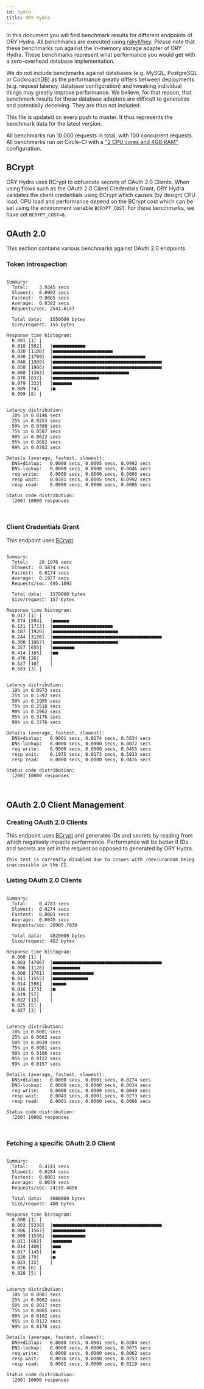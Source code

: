 ```yaml
---
id: hydra
title: ORY Hydra
---
```


In this document you will find benchmark results for different endpoints of ORY
Hydra. All benchmarks are executed using
[rakyll/hey](https://github.com/rakyll/hey). Please note that these benchmarks
run against the in-memory storage adapter of ORY Hydra. These benchmarks
represent what performance you would get with a zero-overhead database
implementation.

We do not include benchmarks against databases (e.g. MySQL, PostgreSQL or
CockroachDB) as the performance greatly differs between deployments (e.g.
request latency, database configuration) and tweaking individual things may
greatly improve performance. We believe, for that reason, that benchmark results
for these database adapters are difficult to generalize and potentially
deceiving. They are thus not included.

This file is updated on every push to master. It thus represents the benchmark
data for the latest version.

All benchmarks run 10.000 requests in total, with 100 concurrent requests. All
benchmarks run on Circle-CI with a
["2 CPU cores and 4GB RAM"](https://support.circleci.com/hc/en-us/articles/360000489307-Why-do-my-tests-take-longer-to-run-on-CircleCI-than-locally-)
configuration.

## BCrypt

ORY Hydra uses BCrypt to obfuscate secrets of OAuth 2.0 Clients. When using
flows such as the OAuth 2.0 Client Credentials Grant, ORY Hydra validates the
client credentials using BCrypt which causes (by design) CPU load. CPU load and
performance depend on the BCrypt cost which can be set using the environment
variable `BCRYPT_COST`. For these benchmarks, we have set `BCRYPT_COST=8`.

## OAuth 2.0

This section contains various benchmarks against OAuth 2.0 endpoints

### Token Introspection

```

Summary:
  Total:	3.9345 secs
  Slowest:	0.0992 secs
  Fastest:	0.0005 secs
  Average:	0.0382 secs
  Requests/sec:	2541.6147

  Total data:	1550000 bytes
  Size/request:	155 bytes

Response time histogram:
  0.001 [1]	|
  0.010 [592]	|■■■■■■■■■■■■
  0.020 [1108]	|■■■■■■■■■■■■■■■■■■■■■■
  0.030 [1709]	|■■■■■■■■■■■■■■■■■■■■■■■■■■■■■■■■■■
  0.040 [1989]	|■■■■■■■■■■■■■■■■■■■■■■■■■■■■■■■■■■■■■■■■
  0.050 [1966]	|■■■■■■■■■■■■■■■■■■■■■■■■■■■■■■■■■■■■■■■■
  0.060 [1383]	|■■■■■■■■■■■■■■■■■■■■■■■■■■■■
  0.070 [837]	|■■■■■■■■■■■■■■■■■
  0.079 [333]	|■■■■■■■
  0.089 [74]	|■
  0.099 [8]	|


Latency distribution:
  10% in 0.0146 secs
  25% in 0.0253 secs
  50% in 0.0380 secs
  75% in 0.0507 secs
  90% in 0.0622 secs
  95% in 0.0682 secs
  99% in 0.0782 secs

Details (average, fastest, slowest):
  DNS+dialup:	0.0000 secs, 0.0005 secs, 0.0992 secs
  DNS-lookup:	0.0000 secs, 0.0000 secs, 0.0046 secs
  req write:	0.0000 secs, 0.0000 secs, 0.0066 secs
  resp wait:	0.0381 secs, 0.0005 secs, 0.0992 secs
  resp read:	0.0000 secs, 0.0000 secs, 0.0086 secs

Status code distribution:
  [200]	10000 responses



```

### Client Credentials Grant

This endpoint uses [BCrypt](#bcrypt).

```

Summary:
  Total:	20.1976 secs
  Slowest:	0.5834 secs
  Fastest:	0.0174 secs
  Average:	0.1977 secs
  Requests/sec:	495.1092

  Total data:	1570000 bytes
  Size/request:	157 bytes

Response time histogram:
  0.017 [1]	|
  0.074 [504]	|■■■■■■
  0.131 [1713]	|■■■■■■■■■■■■■■■■■■■■■■
  0.187 [1920]	|■■■■■■■■■■■■■■■■■■■■■■■■
  0.244 [3136]	|■■■■■■■■■■■■■■■■■■■■■■■■■■■■■■■■■■■■■■■■
  0.300 [1867]	|■■■■■■■■■■■■■■■■■■■■■■■■
  0.357 [655]	|■■■■■■■■
  0.414 [165]	|■■
  0.470 [26]	|
  0.527 [10]	|
  0.583 [3]	|


Latency distribution:
  10% in 0.0973 secs
  25% in 0.1392 secs
  50% in 0.1995 secs
  75% in 0.2510 secs
  90% in 0.2962 secs
  95% in 0.3176 secs
  99% in 0.3776 secs

Details (average, fastest, slowest):
  DNS+dialup:	0.0001 secs, 0.0174 secs, 0.5834 secs
  DNS-lookup:	0.0000 secs, 0.0000 secs, 0.0077 secs
  req write:	0.0000 secs, 0.0000 secs, 0.0455 secs
  resp wait:	0.1975 secs, 0.0173 secs, 0.5833 secs
  resp read:	0.0000 secs, 0.0000 secs, 0.0416 secs

Status code distribution:
  [200]	10000 responses



```

## OAuth 2.0 Client Management

### Creating OAuth 2.0 Clients

This endpoint uses [BCrypt](#bcrypt) and generates IDs and secrets by reading
from which negatively impacts performance. Performance will be better if IDs and
secrets are set in the request as opposed to generated by ORY Hydra.

```
This test is currently disabled due to issues with /dev/urandom being inaccessible in the CI.
```

### Listing OAuth 2.0 Clients

```

Summary:
  Total:	0.4783 secs
  Slowest:	0.0274 secs
  Fastest:	0.0001 secs
  Average:	0.0045 secs
  Requests/sec:	20905.7030

  Total data:	4820000 bytes
  Size/request:	482 bytes

Response time histogram:
  0.000 [1]	|
  0.003 [4706]	|■■■■■■■■■■■■■■■■■■■■■■■■■■■■■■■■■■■■■■■■
  0.006 [1128]	|■■■■■■■■■■
  0.008 [1761]	|■■■■■■■■■■■■■■■
  0.011 [1555]	|■■■■■■■■■■■■■
  0.014 [598]	|■■■■■
  0.016 [173]	|■
  0.019 [57]	|
  0.022 [13]	|
  0.025 [5]	|
  0.027 [3]	|


Latency distribution:
  10% in 0.0001 secs
  25% in 0.0002 secs
  50% in 0.0039 secs
  75% in 0.0081 secs
  90% in 0.0106 secs
  95% in 0.0122 secs
  99% in 0.0157 secs

Details (average, fastest, slowest):
  DNS+dialup:	0.0000 secs, 0.0001 secs, 0.0274 secs
  DNS-lookup:	0.0000 secs, 0.0000 secs, 0.0034 secs
  req write:	0.0000 secs, 0.0000 secs, 0.0049 secs
  resp wait:	0.0043 secs, 0.0001 secs, 0.0273 secs
  resp read:	0.0001 secs, 0.0000 secs, 0.0066 secs

Status code distribution:
  [200]	10000 responses



```

### Fetching a specific OAuth 2.0 Client

```

Summary:
  Total:	0.4141 secs
  Slowest:	0.0284 secs
  Fastest:	0.0001 secs
  Average:	0.0039 secs
  Requests/sec:	24150.4856

  Total data:	4800000 bytes
  Size/request:	480 bytes

Response time histogram:
  0.000 [1]	|
  0.003 [5338]	|■■■■■■■■■■■■■■■■■■■■■■■■■■■■■■■■■■■■■■■■
  0.006 [1567]	|■■■■■■■■■■■■
  0.009 [1536]	|■■■■■■■■■■■■
  0.011 [882]	|■■■■■■■
  0.014 [408]	|■■■
  0.017 [145]	|■
  0.020 [79]	|■
  0.023 [33]	|
  0.026 [6]	|
  0.028 [5]	|


Latency distribution:
  10% in 0.0001 secs
  25% in 0.0002 secs
  50% in 0.0017 secs
  75% in 0.0065 secs
  90% in 0.0102 secs
  95% in 0.0122 secs
  99% in 0.0178 secs

Details (average, fastest, slowest):
  DNS+dialup:	0.0000 secs, 0.0001 secs, 0.0284 secs
  DNS-lookup:	0.0000 secs, 0.0000 secs, 0.0075 secs
  req write:	0.0000 secs, 0.0000 secs, 0.0062 secs
  resp wait:	0.0036 secs, 0.0000 secs, 0.0253 secs
  resp read:	0.0002 secs, 0.0000 secs, 0.0119 secs

Status code distribution:
  [200]	10000 responses



```
